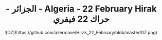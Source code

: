 <h1 dir="rtl" align="center">Algeria - 22 February Hirak - الجزائر - حراك 22 فيفري</h1>
![DZ](https://github.com/azermane/Hirak_22_February/blob/master/DZ.png)
